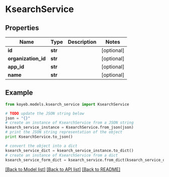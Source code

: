 # KsearchService


## Properties
Name | Type | Description | Notes
------------ | ------------- | ------------- | -------------
**id** | **str** |  | [optional] 
**organization_id** | **str** |  | [optional] 
**app_id** | **str** |  | [optional] 
**name** | **str** |  | [optional] 

## Example

```python
from koyeb.models.ksearch_service import KsearchService

# TODO update the JSON string below
json = "{}"
# create an instance of KsearchService from a JSON string
ksearch_service_instance = KsearchService.from_json(json)
# print the JSON string representation of the object
print KsearchService.to_json()

# convert the object into a dict
ksearch_service_dict = ksearch_service_instance.to_dict()
# create an instance of KsearchService from a dict
ksearch_service_form_dict = ksearch_service.from_dict(ksearch_service_dict)
```
[[Back to Model list]](../README.md#documentation-for-models) [[Back to API list]](../README.md#documentation-for-api-endpoints) [[Back to README]](../README.md)


